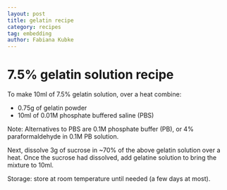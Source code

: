 ```yaml
---
layout: post
title: gelatin recipe
category: recipes
tag: embedding
author: Fabiana Kubke
---
```


# 7.5% gelatin solution recipe

To make 10ml of 7.5% gelatin solution, over a heat combine:

* 0.75g of gelatin powder
* 10ml of 0.01M phosphate buffered saline (PBS)

Note: Alternatives to PBS are 0.1M phosphate buffer (PB), or 4% paraformaldehyde in 0.1M PB solution.

Next, dissolve 3g of sucrose in ~70% of the above gelatin solution over a heat. Once the sucrose had dissolved, add gelatine solution to bring the mixture to 10ml.


Storage: store at room temperature until needed (a few days at most).
